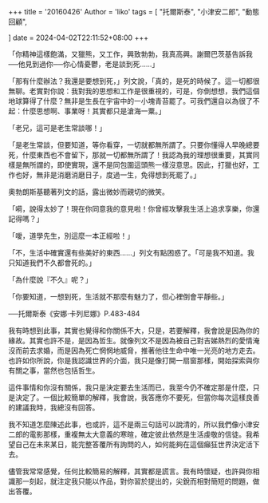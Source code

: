 

+++
title = '20160426'
Author = 'liko'
tags = [
    "托爾斯泰",
    "小津安二郎",
    "動態回顧",
    
]
date = 2024-04-02T22:11:52+08:00
+++
  

「你精神這樣飽滿，又獵熊，又工作，興致勃勃，我真高興。謝爾巴茨基告訴我──他見到過你──你心情憂鬱，老是談到死......」

「那有什麼辦法？我還是要想到死，」列文說，「真的，是死的時候了。這一切都很無聊。老實對你說：我對我的思想和工作是很重視的，可是，你倒想想，我們這個地球算得了什麼？無非是生長在宇宙中的一小塊青苔罷了。可我們還自以為很了不起：什麼思想啊、事業呀！其實都只是滄海一粟。」

「老兄，這可是老生常談哪！」

「是老生常談，但要知道，等你看穿，一切就都無所謂了。只要你懂得人早晚總要死，什麼東西也不會留下，那就一切都無所謂了！我認為我的理想很重要，其實同樣是無所謂的，即使實現，還不是同包圍這頭熊一樣沒意思。因此，打獵也好，工作也好，無非是消磨消磨日子，度過一生，免得想到死罷了。」

奧勃朗斯基聽著列文的話，露出微妙而親切的微笑。

「嗬，說得太妙了！現在你同意我的意見啦！你曾經攻擊我生活上追求享樂，你還記得嗎？」

「噯，道學先生，別這麼一本正經啦！」

「不，生活中確實還有些美好的東西......」列文有點困惑了。「可是我不知道。我只知道我們不久都會死的。」

「為什麼說『不久』呢？」

「你要知道，一想到死，生活就不那麼有魅力了，但心裡倒會平靜些。」

  

──托爾斯泰《安娜‧卡列尼娜》P.483-484

  

我有時想到此事，其實也覺得和你關係不大，只是，若要解釋，我會說是因為你的緣故。其實也許不是，是因為哲生。就像列文不是因為被自己對吉娣熱烈的愛情淹沒而前去求婚，而是因為死亡惘惘地威脅，推著他往生命中唯一光亮的地方走去。也許如你所說，你是我認識世界的介面，我只是像打開一扇窗那樣，開始探索與你有關之事，當然也包括哲生。

這件事情和你沒有關係，我只是決定要去生活而已，我至今仍不確定那是什麼，只是決定了。一個比較簡單的解釋，我會說，我答應你不要死，但當你每次這樣良善的建議我時，我總沒有回答。

我不知道怎麼陳述此事，也或許，這不是兩三句話可以說清的，所以我們像小津安二郎的電影那樣，重複無太大意義的寒暄，確定彼此依然是生活虔敬的信徒。我希望自己在未來某日，能完整答覆所有詢問的人，如何能夠在這個癲狂世界決定活下去。

儘管我常常感覺，任何比較簡易的解釋，其實都是謊言。我有時懷疑，也許與你相識那一刻起，就注定我只能以作品，對你習於提出的，尖銳而相對簡短的問題，做出答覆。